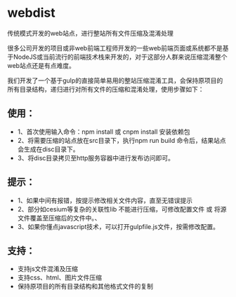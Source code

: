 # webdist
传统模式开发的web站点，进行整站所有文件压缩及混淆处理

很多公司开发的项目或非web前端工程师开发的一些web前端页面或系统都不是基于NodeJS或当前流行的前端技术栈来开发的，对于这部分人群来说压缩混淆整个web站点还是有点难度。

我们开发了一个基于gulp的直接简单易用的整站压缩混淆工具，会保持原项目的所有目录结构，递归进行对所有文件的压缩和混淆处理，使用步骤如下：


## 使用：
- 1、首次使用输入命令：npm install 或 cnpm install   安装依赖包
- 2、将需要压缩的站点放在src目录下，执行npm  run  build 命令后，结果站点会生成在disc目录下。
- 3、将disc目录拷贝至http服务容器中进行发布访问即可。

## 提示：
- 1、如果中间有报错，按提示修改相关文件内容，直至无错误提示
- 2、部分如cesium等复杂的关联性lib 不能进行压缩，可修改配置文件 或 将源文件覆盖至压缩后的文件中。、
- 3、如果你懂点javascript技术，可以打开gulpfile.js文件，按需修改配置。

## 支持：
- 支持js文件混淆及压缩
- 支持css、html、图片文件压缩
- 保持原项目的所有目录结构和其他格式文件的复制
 
